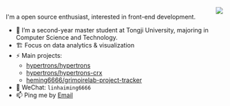 <img align="right" src="https://github-readme-stats.vercel.app/api?username=heming6666&show_icons=true&icon_color=ad0d52&text_color=24292e&bg_color=ffffff&hide_title=true" />

I'm a open source enthusiast, interested in front-end development.

- 🌱 I’m a second-year master student at Tongji University, majoring in Computer Science and Technology. 
- 🏗 Focus on data analytics & visualization
- ⚡ Main projects: 
  - [hypertrons/hypertrons](https://github.com/hypertrons/hypertrons/pulls?q=is%3Apr+author%3Aheming6666)
  - [hypertrons/hypertrons-crx](https://github.com/hypertrons/hypertrons-crx/pulls?q=is%3Apr+author%3Aheming6666)
  - [heming6666/grimoirelab-project-tracker](https://github.com/heming6666/grimoirelab-project-tracker)
- 💬 WeChat: `linhaiming6666`
- 📫 Ping me by [Email](mailto:lhming23@outlook.com)
